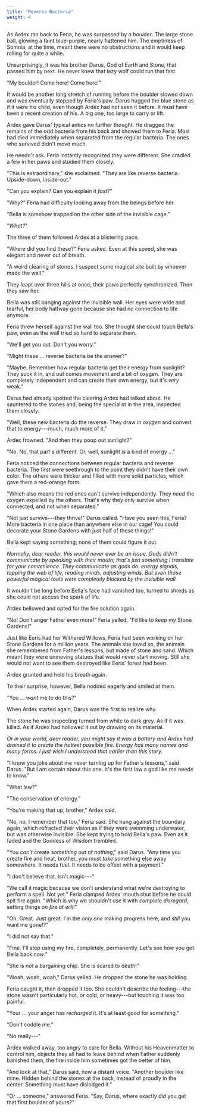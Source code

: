 ```yaml
---
title: "Reverse Bacteria"
weight: 4
---
```


As Ardex ran back to Feria, he was surpassed by a _boulder_. The large stone ball, glowing a faint blue-purple, nearly flattened him. The emptiness of Somnia, at the time, meant there were no obstructions and it would keep rolling for quite a while.

Unsurprisingly, it was his brother Darus, God of Earth and Stone, that passed him by next. He never knew that lazy wolf could run that fast.

"My boulder! Come here! Come here!"

It would be another long stretch of running before the boulder slowed down and was eventually stopped by Feria's paw. Darus hugged the blue stone as if it were his child, even though Ardex had not seen it before. It must have been a recent creation of his. A big one, too large to carry or lift.

Ardex gave Darus' typical antics no further thought. He dragged the remains of the odd bacteria from his back and showed them to Feria. Most had died immediately when separated from the regular bacteria. The ones who survived didn't move much.

He needn't ask. Feria instantly recognized they were different. She cradled a few in her paws and studied them closely.

"This is extraordinary," she exclaimed. "They are like reverse bacteria. Upside-down, inside-out."

"Can you explain? Can you explain it _fast_?"

"Why?" Feria had difficulty looking away from the beings before her.

"Bella is somehow trapped on the other side of the invisible cage."

"_What?_"

The three of them followed Ardex at a blistering pace.

"Where did you find these?" Feria asked. Even at this speed, she was elegant and never out of breath.

"A weird clearing of stones. I suspect some magical site built by whoever made the wall."

They leapt over three hills at once, their paws perfectly synchronized. Then they saw her.

Bella was still banging against the invisible wall. Her eyes were wide and tearful, her body halfway gone because she had no connection to life anymore.

Feria threw herself against the wall too. She thought she could touch Bella's paw, even as the wall tried so hard to separate them.

"We'll get you out. Don't you worry."

"Might these ... reverse bacteria be the answer?"

"Maybe. Remember how regular bacteria get their energy from sunlight? They suck it in, and out comes movement and a bit of oxygen. They are completely independent and can create their own energy, but it's _very_ weak."

Darus had already spotted the clearing Ardex had talked about. He sauntered to the stones and, being the specialist in the area, inspected them closely.

"Well, these new bacteria do the reverse. They draw in _oxygen_ and convert that to energy---much, much more of it."

Ardex frowned. "And then they poop out sunlight?"

"No. No, that part's different. Or, well, sunlight _is_ a kind of energy ..."

Feria noticed the connections between regular bacteria and reverse bacteria. The first were seethrough to the point they didn't have their own color. The others were thicker and filled with more solid particles, which gave them a red-orange form.

"Which also means the red ones can't survive independently. They _need_ the oxygen expelled by the others. That's why they only survive when connected, and not when separated."

"Not just survive---they thrive!" Darus called. "Have you seen this, Feria? More bacteria in one place than anywhere else in our cage! You could decorate your Stone Gardens with just half of these things!"

Bella kept saying something; none of them could figure it out.

_Normally, dear reader, this would never ever be an issue. Gods didn't communicate by speaking with their mouth; that's just something I translate for your convenience. They communicate as gods do: energy signals, tapping the web of life, reading minds, adjusting winds. But even those powerful magical tools were completely blocked by the invisible wall._

It wouldn't be long before Bella's face had vanished too, turned to shreds as she could not access the spark of life. 

Ardex bellowed and opted for the fire solution again.

"No! Don't anger Father even more!" Feria yelled. "I'd like to _keep_ my Stone Gardens!"

Just like Eeris had her Withered Willows, Feria had been working on her Stone Gardens for a million years. The animals she loved so, the animals she remembered from Father's lessons, but made of stone and sand. Which meant they were unmoving statues that would never start moving. Still she would not want to see them destroyed like Eeris' forest had been.

Ardex grunted and held his breath again.

To their surprise, however, Bella nodded eagerly and smiled at them. 

"You ... _want_ me to do this?"

When Ardex started again, Darus was the first to realize why.

The stone he was inspecting turned from white to dark grey. As if it was killed. As if Ardex had hollowed it out by drawing on its material. 

_Or in your world, dear reader, you might say it was a battery and Ardex had drained it to create the hottest possible fire. Energy has many names and many forms. I just wish I understood that earlier than this story._

"I know you joke about me never turning up for Father's lessons," said Darus. "But I am certain about this one. It's the first law a god like me needs to know."

"What law?"

"The conservation of energy."

"You're making that up, brother," Ardex said.

"No, no, I remember that too," Feria said. She hung against the boundary again, which refracted their vision as if they were swimming underwater, but was otherwise invisible. She kept trying to hold Bella's paw. Even as it faded and the Goddess of Wisdom trembled.

"You _can't_ create _something_ out of _nothing_," said Darus. "Any time you create fire and heat, brother, you must _take_ something else away somewhere. It needs fuel. It needs to be offset with a payment."

"I don't believe that. Isn't magic---"

"We call it magic because we don't understand what we're destroying to perform a spell. Not yet." Feria clamped Ardex' mouth shut before he could spit fire again. "Which is why we shouldn't use it with _complete disregard_, setting things _on fire at will_!"

"Oh. Great. Just great. I'm the _only one_ making progress here, and _still_ you want me gone!?"

"I did not say that."

"Fine. I'll stop using my fire, completely, permanently. Let's see how you get Bella back _now_."

"She is _not_ a bargaining chip. She is scared to death!" 

"Woah, woah, woah," Darus yelled. He dropped the stone he was holding. 

Feria caught it, then dropped it too. She couldn't describe the feeling---the stone wasn't particularly hot, or cold, or heavy---but touching it was too painful. 

"Your ... your anger has _recharged_ it. It's at least good for something."

"Don't coddle me."

"No really---"

Ardex walked away, too angry to care for Bella. Without his Heavenmatter to control him, objects they all had to leave behind when Father suddenly banished them, the fire inside him sometimes got the better of him.

"And look at that," Darus said, now a distant voice. "Another boulder like mine. Hidden behind the stones at the back, instead of proudly in the center. Something must have dislodged it."

"Or ... someone," answered Feria. "Say, Darus, where exactly _did_ you get that first boulder of yours?"